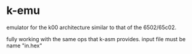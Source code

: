# k-emu
emulator for the k00 architecture
similar to that of the 6502/65c02.

fully working with the same ops that k-asm provides. input file must be name "in.hex"
